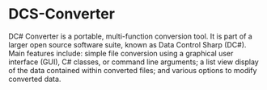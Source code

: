 # DCS-Converter
DC# Converter is a portable, multi-function conversion tool. It is part of a larger open source software suite, known as Data Control Sharp (DC#). Main features include: simple file conversion using a graphical user interface (GUI), C# classes, or command line arguments; a list view display of the data contained within converted files; and various options to modify converted data. 
